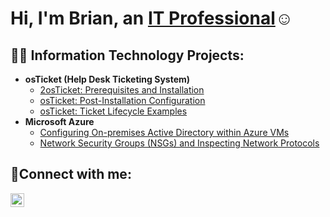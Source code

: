 <h1>Hi, I'm Brian, an <a href="https://www.linkedin.com/in/brian-knutson-43669a135/">IT Professional</a>☺</h1>

<h2>👨‍💻 Information Technology Projects:</h2>

- <b>osTicket (Help Desk Ticketing System)</b>
  - [2osTicket: Prerequisites and Installation](https://github.com/brianknutson/osticket-prereqs)
  - [osTicket: Post-Installation Configuration](https://github.com/brianknutson/post-install-config)
  - [osTicket: Ticket Lifecycle Examples](https://github.com/brianknutson/ticket-lifecycle)
- <b>Microsoft Azure</b>
  - [Configuring On-premises Active Directory within Azure VMs](https://github.com/brianknutson/configure-ad)
  - [Network Security Groups (NSGs) and Inspecting Network Protocols](https://github.com/brianknutson/azure-network-protocols)

<h2>🤳Connect with me:</h2>


[<img align="left" alt="Brian | LinkedIn" width="22px" src="https://cdn.jsdelivr.net/npm/simple-icons@v3/icons/linkedin.svg" />][linkedin]


[linkedin]: https://www.linkedin.com/in/brian-knutson-43669a135/
